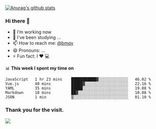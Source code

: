[![Anurag's github stats](https://github-readme-stats.vercel.app/api?username=bmqy)](https://github.com/anuraghazra/github-readme-stats)
### Hi there 👋
- 🔭 I’m working now
- 🌱 I've been studying ...
- 📫 How to reach me: [@bmqy](https://t.me/bmqytg)
- 😄 Pronouns: ...
- ⚡ Fun fact:  I ❤️ 💻

📊 **This week I spent my time on**
<!--START_SECTION:waka-->
```text
JavaScript   1 hr 23 mins    ███████████▓░░░░░░░░░░░░░   46.02 % 
Vue.js       40 mins         █████▓░░░░░░░░░░░░░░░░░░░   22.16 % 
YAML         35 mins         █████░░░░░░░░░░░░░░░░░░░░   19.88 % 
Markdown     18 mins         ██▓░░░░░░░░░░░░░░░░░░░░░░   10.08 % 
JSON         1 min           ▒░░░░░░░░░░░░░░░░░░░░░░░░   01.10 % 
```
<!--END_SECTION:waka-->

### Thank you for the visit.
![](http://profile-counter.glitch.me/bmqy/count.svg)
